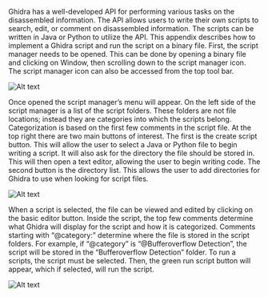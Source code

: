 Ghidra has a well-developed API for performing various tasks on the disassembled information.
The API allows users to write their own scripts to search, edit, or comment on
disassembled information. The scripts can be written in Java or Python to utilize the API.
This appendix describes how to implement a Ghidra script and run the script on a binary
file.
First, the script manager needs to be opened. This can be done by opening a binary file and
clicking on Window, then scrolling down to the script manager icon. The script manager
icon can also be accessed from the top tool bar.

![Alt text](https://github.com/ecw0002/Ghidra-based-Static-Analysis-Tool-for-Detecting-Stack-Based-Buffer-Overflows/img/load_script1.jpg "Open Script Manager")

Once opened the script manager’s menu will appear. On the left side of the script manager
is a list of the script folders. These folders are not file locations; instead they are categories
into which the scripts belong. Categorization is based on the first few comments in the
script file. At the top right there are two main buttons of interest. The first is the create
script button. This will allow the user to select a Java or Python file to begin writing a
script. It will also ask for the directory the file should be stored in. This will then open a
text editor, allowing the user to begin writing code. The second button is the directory list.
This allows the user to add directories for Ghidra to use when looking for script files. 

![Alt text](https://github.com/ecw0002/Ghidra-based-Static-Analysis-Tool-for-Detecting-Stack-Based-Buffer-Overflows/img/load_script1.jpg "Script Manager")

When a script is selected, the file can be viewed and edited by clicking on the basic editor
button. Inside the script, the top few comments determine what Ghidra will display for the
script and how it is categorized. Comments starting with “@category:” determine where
the file is stored in the script folders. For example, if “@category” is “@Bufferoverflow
Detection”, the script will be stored in the “Bufferoverflow Detection” folder.
To run a scripts, the script must be selected. Then, the green run script button will appear,
which if selected, will run the script. 

![Alt text](https://github.com/ecw0002/Ghidra-based-Static-Analysis-Tool-for-Detecting-Stack-Based-Buffer-Overflows/img/load_script1.jpg "Load Script")